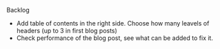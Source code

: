 Backlog
- Add table of contents in the right side. Choose how many leavels of headers (up to 3 in first blog posts)
- Check performance of the blog post, see what can be added to fix it. 